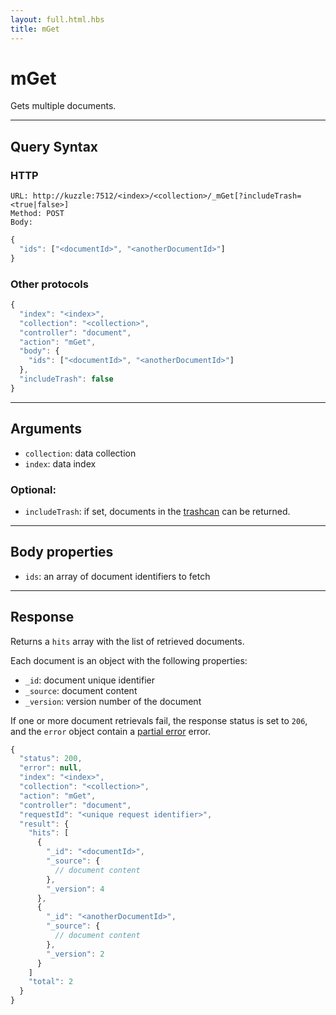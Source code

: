 ```yaml
---
layout: full.html.hbs
title: mGet
---
```


# mGet

<SinceBadge version="1.0.0" />

Gets multiple documents.

---

## Query Syntax

### HTTP

```http
URL: http://kuzzle:7512/<index>/<collection>/_mGet[?includeTrash=<true|false>]
Method: POST
Body:
```

```js
{
  "ids": ["<documentId>", "<anotherDocumentId>"]
}
```

### Other protocols

```js
{
  "index": "<index>",
  "collection": "<collection>",
  "controller": "document",
  "action": "mGet",
  "body": {
    "ids": ["<documentId>", "<anotherDocumentId>"]
  },
  "includeTrash": false
}
```

---

## Arguments

- `collection`: data collection
- `index`: data index

### Optional:

- `includeTrash`: if set, documents in the [trashcan](/core/1/guide/guides/essentials/document-metadata/) can be returned.

---

## Body properties

- `ids`: an array of document identifiers to fetch

---

## Response

Returns a `hits` array with the list of retrieved documents.

Each document is an object with the following properties:

- `_id`: document unique identifier
- `_source`: document content
- `_version`: version number of the document

If one or more document retrievals fail, the response status is set to `206`, and the `error` object contain a [partial error](/core/1/api/essentials/errors/#partialerror) error.

```js
{
  "status": 200,
  "error": null,
  "index": "<index>",
  "collection": "<collection>",
  "action": "mGet",
  "controller": "document",
  "requestId": "<unique request identifier>",
  "result": {
    "hits": [
      {
        "_id": "<documentId>",
        "_source": {
          // document content
        },
        "_version": 4
      },
      {
        "_id": "<anotherDocumentId>",
        "_source": {
          // document content
        },
        "_version": 2
      }
    ]
    "total": 2
  }
}
```

